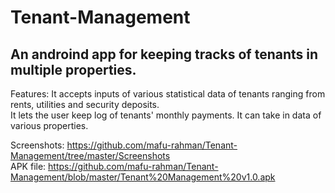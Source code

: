 # Tenant-Management

## An androind app for keeping tracks of tenants in multiple properties.

Features: It accepts inputs of various statistical data of tenants ranging from rents, utilities and security deposits.\
It lets the user keep log of tenants' monthly payments.
It can take in data of various properties.

Screenshots: https://github.com/mafu-rahman/Tenant-Management/tree/master/Screenshots \
APK file: https://github.com/mafu-rahman/Tenant-Management/blob/master/Tenant%20Management%20v1.0.apk
